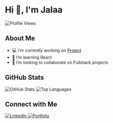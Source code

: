 # Hi 👋, I'm Jalaa

![Profile Views](https://komarev.com/ghpvc/?username=jalaafarhat&color=blue)

## About Me
- 💻 I'm currently working on [Project](https://github.com/jalaafarhat/AIContentGenerator)
- 🌱 I’m learning React
- 👯 I’m looking to collaborate on Fullstack projects

## GitHub Stats
![GitHub Stats](https://github-readme-stats.vercel.app/api?username=jalaafarhat&show_icons=true&theme=radical)
![Top Languages](https://github-readme-stats.vercel.app/api/top-langs/?username=jalaafarhat&layout=compact&theme=radical)

## Connect with Me
<div>
  <a href="https://linkedin.com/in/jalaa-farhat">
    <img src="https://img.shields.io/badge/LinkedIn-0077B5?style=for-the-badge&logo=linkedin&logoColor=white" alt="LinkedIn">
  </a>
  <a href="https://jalaafarhat.com">
    <img src="https://img.shields.io/badge/Portfolio-000000?style=for-the-badge&logo=github-pages&logoColor=white" alt="Portfolio">
  </a>
</div>
